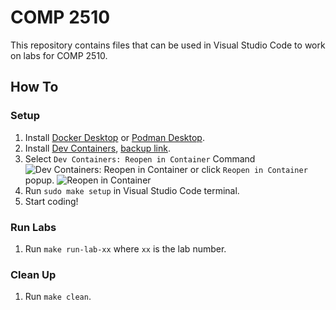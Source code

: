 # COMP 2510

This repository contains files that can be used in Visual Studio Code to work on labs for COMP 2510.

## How To

### Setup

1. Install [Docker Desktop](https://www.docker.com/products/docker-desktop/) or [Podman Desktop](https://podman-desktop.io/).
2. Install [Dev Containers](vscode:extension/ms-vscode-remote.remote-containers), [backup link](https://marketplace.visualstudio.com/items?itemName=ms-vscode-remote.remote-containers).
3. Select `Dev Containers: Reopen in Container` Command
![Dev Containers: Reopen in Container](https://code.visualstudio.com/assets/docs/devcontainers/create-dev-container/dev-containers-reopen.png)
   or click `Reopen in Container` popup.
![Reopen in Container](https://code.visualstudio.com/assets/docs/devcontainers/create-dev-container/dev-container-reopen-prompt.png)
4. Run `sudo make setup` in Visual Studio Code terminal.
5. Start coding!

### Run Labs

1. Run `make run-lab-xx` where `xx` is the lab number.

### Clean Up

1. Run `make clean`.
